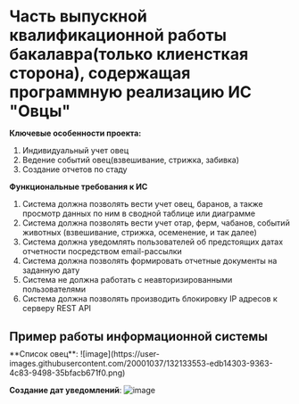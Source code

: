 <h1 style="margin-bottom: 10px;"> Часть выпускной квалификационной работы бакалавра(только клиенсткая сторона), содержащая программную реализацию ИС "Овцы"</h1>

**Ключевые особенности проекта:**
1. Индивидуальный учет овец
2. Ведение событий овец(взвешивание, стрижка, забивка)
3. Создание отчетов по стаду

**Функциональные требования к ИС**
1.	Система должна позволять вести учет овец, баранов, а также просмотр данных по ним в сводной таблице или диаграмме
2.	Система должна позволять вести учет отар, ферм, чабанов, событий животных (взвешивание, стрижка, осеменение, и так далее)
3.	Система должна уведомлять пользователей об предстоящих датах отчетности посредством email-рассылки
4.	Система должна позволять формировать отчетные документы на заданную дату
5.	Система не должна работать с неавторизированными пользователями
6.	Система должна позволять производить блокировку IP адресов к серверу REST API


<h2 style="margin-bottom: 10px;"> Пример работы информационной системы </h2>
**Список овец**:
![image](https://user-images.githubusercontent.com/20001037/132133553-edb14303-9363-4c83-9498-35bfacb671f0.png)


**Создание дат уведомлений**:
![image](https://user-images.githubusercontent.com/20001037/132133593-909546bf-65bc-44e7-9a7b-2485a66d3864.png)
